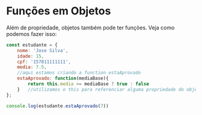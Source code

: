 # Funções em Objetos

Além de propriedade, objetos também pode ter funções. Veja como podemos fazer isso:

```javascript
const estudante = {
    nome: 'Jose Silva',
    idade: 15,
    cpf: '157811111111',
    media: 7.5,
    //aqui estamos criando a function estaAprovado
    estaAprovado: function(mediaBase){
        return this.media >= mediaBase ? true : false 
    }   //utilizamos o this para referenciar alguma propriedade do objeto
};

console.log(estudante.estaAprovado(7))

```
